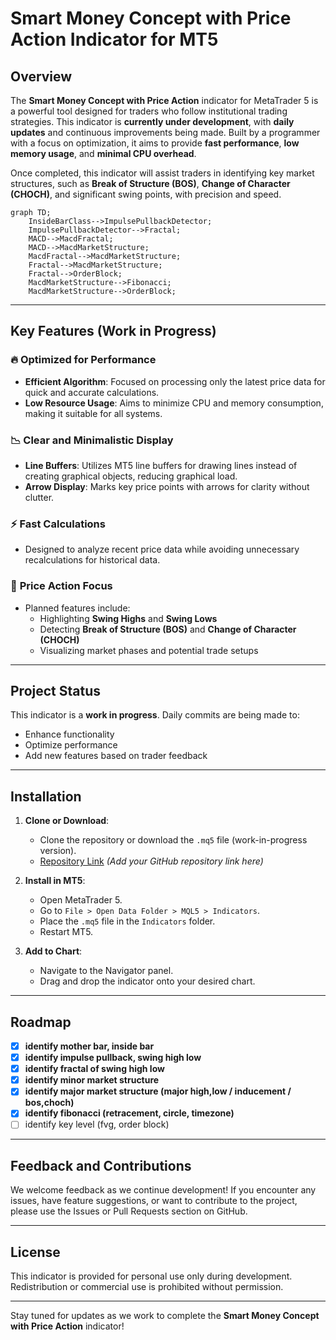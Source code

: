 # Smart Money Concept with Price Action Indicator for MT5

## Overview

The **Smart Money Concept with Price Action** indicator for MetaTrader 5 is a powerful tool designed for traders who follow institutional trading strategies. This indicator is **currently under development**, with **daily updates** and continuous improvements being made. Built by a programmer with a focus on optimization, it aims to provide **fast performance**, **low memory usage**, and **minimal CPU overhead**.

Once completed, this indicator will assist traders in identifying key market structures, such as **Break of Structure (BOS)**, **Change of Character (CHOCH)**, and significant swing points, with precision and speed.

```mermaid
graph TD;
    InsideBarClass-->ImpulsePullbackDetector;
    ImpulsePullbackDetector-->Fractal;
    MACD-->MacdFractal;
    MACD-->MacdMarketStructure;
    MacdFractal-->MacdMarketStructure;
    Fractal-->MacdMarketStructure;
    Fractal-->OrderBlock;
    MacdMarketStructure-->Fibonacci;
    MacdMarketStructure-->OrderBlock;
```

---

## Key Features (Work in Progress)

### 🔥 **Optimized for Performance**
- **Efficient Algorithm**: Focused on processing only the latest price data for quick and accurate calculations.
- **Low Resource Usage**: Aims to minimize CPU and memory consumption, making it suitable for all systems.

### 📉 **Clear and Minimalistic Display**
- **Line Buffers**: Utilizes MT5 line buffers for drawing lines instead of creating graphical objects, reducing graphical load.
- **Arrow Display**: Marks key price points with arrows for clarity without clutter.

### ⚡ **Fast Calculations**
- Designed to analyze recent price data while avoiding unnecessary recalculations for historical data.

### 🎯 **Price Action Focus**
- Planned features include:
  - Highlighting **Swing Highs** and **Swing Lows**
  - Detecting **Break of Structure (BOS)** and **Change of Character (CHOCH)**
  - Visualizing market phases and potential trade setups

---

## Project Status

This indicator is a **work in progress**. Daily commits are being made to:
- Enhance functionality
- Optimize performance
- Add new features based on trader feedback

---

## Installation

1. **Clone or Download**:
   - Clone the repository or download the `.mq5` file (work-in-progress version).
   - [Repository Link](#) *(Add your GitHub repository link here)*

2. **Install in MT5**:
   - Open MetaTrader 5.
   - Go to `File > Open Data Folder > MQL5 > Indicators`.
   - Place the `.mq5` file in the `Indicators` folder.
   - Restart MT5.

3. **Add to Chart**:
   - Navigate to the Navigator panel.
   - Drag and drop the indicator onto your desired chart.

---

## Roadmap

- [x] **identify mother bar, inside bar**
- [x] **identify impulse pullback, swing high low**
- [x] **identify fractal of swing high low**
- [x] **identify minor market structure**
- [x] **identify major market structure (major high,low / inducement / bos,choch)**
- [x] **identify fibonacci (retracement, circle, timezone)**
- [ ] identify key level (fvg, order block)

---

## Feedback and Contributions

We welcome feedback as we continue development! If you encounter any issues, have feature suggestions, or want to contribute to the project, please use the Issues or Pull Requests section on GitHub.

---

## License

This indicator is provided for personal use only during development. Redistribution or commercial use is prohibited without permission.

---

Stay tuned for updates as we work to complete the **Smart Money Concept with Price Action** indicator!
